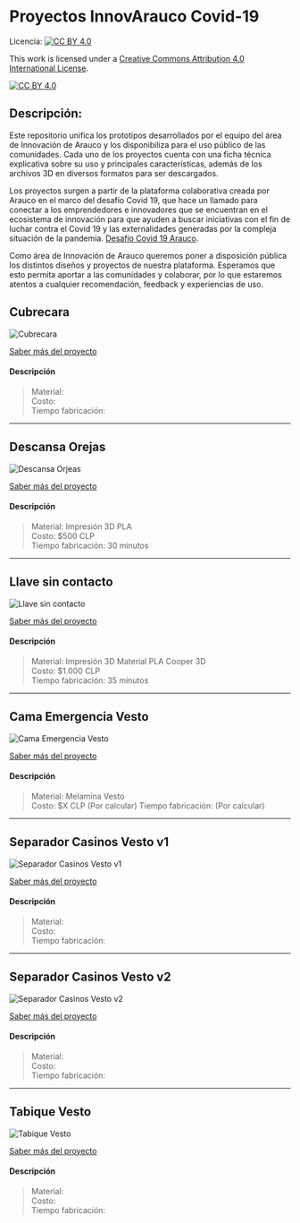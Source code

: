 # Proyectos InnovArauco Covid-19

Licencia: [![CC BY 4.0][cc-by-shield]][cc-by]

This work is licensed under a [Creative Commons Attribution 4.0 International
License][cc-by].

[![CC BY 4.0][cc-by-image]][cc-by]

[cc-by]: http://creativecommons.org/licenses/by/4.0/
[cc-by-image]: https://i.creativecommons.org/l/by/4.0/88x31.png
[cc-by-shield]: https://img.shields.io/badge/License-CC%20BY%204.0-lightgrey.svg

## Descripción:

Este repositorio unifica los prototipos desarrollados por el equipo del área de Innovación de Arauco y los disponibiliza para el uso público de las comunidades. Cada uno de los proyectos cuenta con una ficha técnica explicativa sobre su uso y principales características, además de los archivos 3D en diversos formatos para ser descargados.

Los proyectos surgen a partir de la plataforma colaborativa creada por Arauco en el marco del desafío Covid 19, que hace un llamado para conectar a los emprendedores e innovadores que se encuentran en el ecosistema de innovación para que ayuden a buscar iniciativas con el fin de luchar contra el Covid 19 y las externalidades generadas por la compleja situación de la pandemia. [Desafío Covid 19 Arauco](https://arauco.brightidea.com/covid19).

Como área de Innovación de Arauco queremos poner a disposición pública los distintos diseños y proyectos de nuestra plataforma. Esperamos que esto permita aportar a las comunidades y colaborar, por lo que estaremos atentos a cualquier recomendación, feedback y experiencias de uso.
 
## Cubrecara

![Cubrecara](/cubrecara/images/cubrecara-1.jpg)

[Saber más del proyecto](/cubrecara/README.md)

#### Descripción
> Material:\
> Costo:\
> Tiempo fabricación:

***

## Descansa Orejas

![Descansa Orjeas](/descansa-orejas/images/descansa-orejas-1.jpg)

[Saber más del proyecto](/descansa-orejas/README.md)

#### Descripción
> Material: Impresión 3D PLA\
> Costo: $500 CLP\
> Tiempo fabricación: 30 minutos

***

## Llave sin contacto

![Llave sin contacto](/llave-sin-contacto/images/llave-sin-contacto-1.jpg)

[Saber más del proyecto](/llave-sin-contacto/README.md)

#### Descripción
> Material: Impresión 3D Material PLA Cooper 3D\
> Costo: $1.000 CLP\
> Tiempo fabricación: 35 minutos

***

## Cama Emergencia Vesto

![Cama Emergencia Vesto](/cama-emergencia-vesto/images/cama-emergencia-vesto-1.jpg)

[Saber más del proyecto](/cama-emergencia-vesto/README.md)

#### Descripción
> Material: Melamina Vesto\
> Costo: $X CLP (Por calcular)
> Tiempo fabricación: (Por calcular)

***

## Separador Casinos Vesto v1

![Separador Casinos Vesto v1](/separador-vesto-v1/images/separador-vesto-v1-1.jpg)

[Saber más del proyecto](/separador-vesto-v1/README.md)

#### Descripción
> Material:\
> Costo:\
> Tiempo fabricación:

***

## Separador Casinos Vesto v2

![Separador Casinos Vesto v2](/separador-vesto-v2/images/separador-vesto-v2-1.jpg)

[Saber más del proyecto](/separador-vesto-v2/README.md)

#### Descripción
> Material:\
> Costo:\
> Tiempo fabricación:

***

## Tabique Vesto

![Tabique Vesto](/tabique-vesto/images/tabique-vesto-1.jpg)

[Saber más del proyecto](/tabique-vesto/README.md)

#### Descripción
> Material:\
> Costo:\
> Tiempo fabricación: